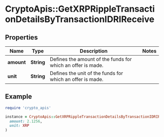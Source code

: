 # CryptoApis::GetXRPRippleTransactionDetailsByTransactionIDRIReceive

## Properties

| Name | Type | Description | Notes |
| ---- | ---- | ----------- | ----- |
| **amount** | **String** | Defines the amount of the funds for which an offer is made. |  |
| **unit** | **String** | Defines the unit of the funds for which an offer is made. |  |

## Example

```ruby
require 'crypto_apis'

instance = CryptoApis::GetXRPRippleTransactionDetailsByTransactionIDRIReceive.new(
  amount: 2.1256,
  unit: XRP
)
```

